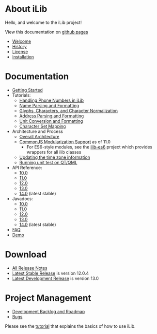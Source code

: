 # About iLib #

Hello, and welcome to the iLib project!

View this documentation on [github pages](https://ilib-js.github.io/iLib/docs/)

* [Welcome](Welcome.md)
* [History](History.md)
* [License](License.md)
* [Installation](Installation.md)

# Documentation #

* [Getting Started](GettingStarted.md)
* Tutorials:
    * [Handling Phone Numbers in iLib](tutorial/phone.md)
    * [Name Parsing and Formatting](tutorial/name.md)
    * [Glyphs, Characters, and Character Normalization](tutorial/characters.md)
    * [Address Parsing and Formatting](tutorial/address.md)
    * [Unit Conversion and Formatting](tutorial/units.md)
    * [Character Set Mapping](tutorial/charmap.md)
* Architecture and Process
    * [Overall Architecture](Architecture.md)
    * [CommonJS Modularization Support](tutorial/modules.md) as of 11.0
        * For ES6-style modules, see the [ilib-es6](https://github.com/ilib-js/ilib-es6/) project
          which provides wrappers for all ilib classes
    * [Updating the time zone information](tutorial/timezone.md)
    * [Running unit test on QT/QML](QtTest.md)
* API Reference: 
    * [10.0](https://ilib-js.github.io/iLib/docs/api/10.0/jsdoc/index.html)
    * [11.0](https://ilib-js.github.io/iLib/docs/api/11.0/jsdoc/index.html)
    * [12.0](https://ilib-js.github.io/iLib/docs/api/12.0/jsdoc/index.html)
    * [13.0](https://ilib-js.github.io/iLib/docs/api/13.0/jsdoc/index.html)
    * [14.0](https://ilib-js.github.io/iLib/docs/api/jsdoc/index.html) (latest stable)
* Javadocs:
    * [10.0](https://ilib-js.github.io/iLib/docs/api/10.0/javadoc/index.html)
    * [11.0](https://ilib-js.github.io/iLib/docs/api/11.0/javadoc/index.html)
    * [12.0](https://ilib-js.github.io/iLib/docs/api/12.0/javadoc/index.html)
    * [13.0](https://ilib-js.github.io/iLib/docs/api/13.0/javadoc/index.html)
    * [14.0](https://ilib-js.github.io/iLib/docs/api/javadoc/index.html) (latest stable)
* [FAQ](FAQ.md)
* [Demo](http://www.translationcircle.com/ilib/demo/)

# Download #

* [All Release Notes](ReleaseNotes.md)
* [Latest Stable Release](https://github.com/iLib-js/iLib/releases/tag/v12.0.4) is version 12.0.4
* [Latest Development Release](https://github.com/iLib-js/iLib/releases/) is version 13.0

# Project Management #

* [Development Backlog and Roadmap](Backlog.md)
* [Bugs](https://github.com/iLib-js/iLib/issues)


Please see the [tutorial](iLib1.0JSTutorial.pdf) that explains the basics of how to use iLib.
